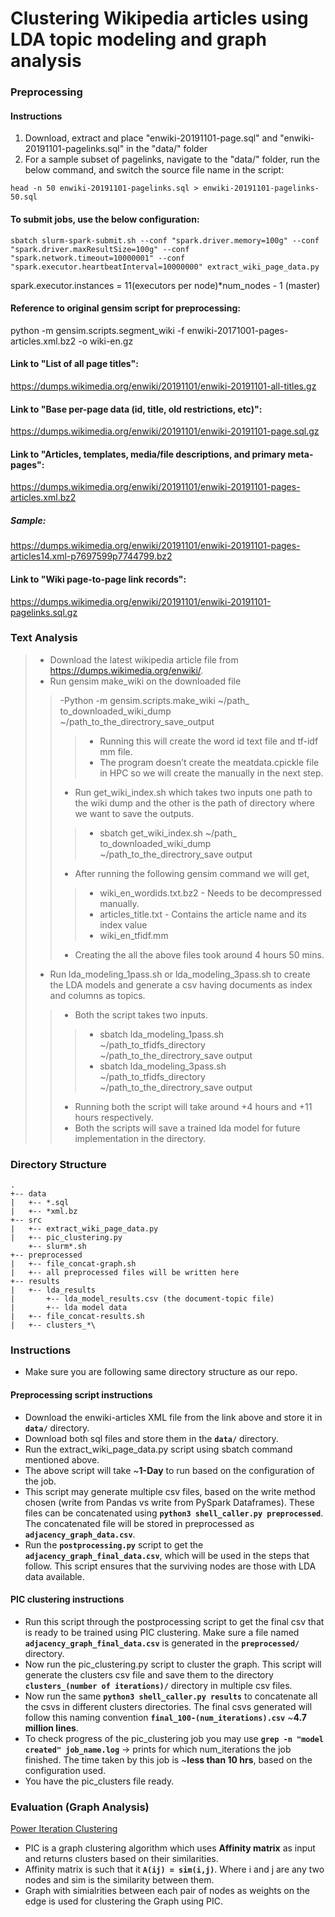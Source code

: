 # Clustering Wikipedia articles using LDA topic modeling and graph analysis

### Preprocessing
#### Instructions
1) Download, extract and place "enwiki-20191101-page.sql" and "enwiki-20191101-pagelinks.sql" in the "data/" folder
2) For a sample subset of pagelinks, navigate to the "data/" folder, run the below command, and switch the source file name in the script:
```
head -n 50 enwiki-20191101-pagelinks.sql > enwiki-20191101-pagelinks-50.sql
```

#### To submit jobs, use the below configuration:
```
sbatch slurm-spark-submit.sh --conf "spark.driver.memory=100g" --conf "spark.driver.maxResultSize=100g" --conf "spark.network.timeout=10000001" --conf "spark.executor.heartbeatInterval=10000000" extract_wiki_page_data.py
```
spark.executor.instances = 11(executors per node)*num_nodes - 1 (master)

#### Reference to original gensim script for preprocessing:
python -m gensim.scripts.segment_wiki -f enwiki-20171001-pages-articles.xml.bz2 -o wiki-en.gz

#### Link to "List of all page titles":
https://dumps.wikimedia.org/enwiki/20191101/enwiki-20191101-all-titles.gz

#### Link to "Base per-page data (id, title, old restrictions, etc)":
https://dumps.wikimedia.org/enwiki/20191101/enwiki-20191101-page.sql.gz

#### Link to "Articles, templates, media/file descriptions, and primary meta-pages":
https://dumps.wikimedia.org/enwiki/20191101/enwiki-20191101-pages-articles.xml.bz2
##### Sample:
https://dumps.wikimedia.org/enwiki/20191101/enwiki-20191101-pages-articles14.xml-p7697599p7744799.bz2

#### Link to "Wiki page-to-page link records":
https://dumps.wikimedia.org/enwiki/20191101/enwiki-20191101-pagelinks.sql.gz

### Text Analysis
> - Download the latest wikipedia article file from https://dumps.wikimedia.org/enwiki/.
> - Run gensim make_wiki on the downloaded file
>> -Python -m gensim.scripts.make_wiki ~/path_ to_downloaded_wiki_dump                                   ~/path_to_the_directrory_save_output
>>> - Running this will create the word id text file and tf-idf mm file.
>>> - The program doesn’t create the meatdata.cpickle file in HPC so we will create the manually in         the next step.
>> - Run get_wiki_index.sh which takes two inputs one path to the wiki dump and the other is the path      of directory where we want to save the outputs.
>>> - sbatch get_wiki_index.sh ~/path_ to_downloaded_wiki_dump ~/path_to_the_directrory_save output  
>> - After running the following gensim command we will get,
>>> - wiki_en_wordids.txt.bz2 - Needs to be decompressed manually.
>>> - articles_title.txt - Contains the article name and its index value
>>> - wiki_en_tfidf.mm 
>> - Creating the all the above files took around 4 hours 50 mins.
> - Run lda_modeling_1pass.sh or lda_modeling_3pass.sh to create the LDA models and generate a csv       having documents as index and columns as topics. 
>> - Both the script takes two inputs.
>>> - sbatch lda_modeling_1pass.sh ~/path_to_tfidfs_directory ~/path_to_the_directrory_save output 
>>> - sbatch lda_modeling_3pass.sh ~/path_to_tfidfs_directory ~/path_to_the_directrory_save output 
>> - Running both the script will take around +4 hours and +11 hours respectively.
>> - Both the scripts will save a trained lda model for future implementation in the directory.


### Directory Structure
```
.
+-- data
|   +-- *.sql
|   +-- *xml.bz
+-- src
|   +-- extract_wiki_page_data.py
|   +-- pic_clustering.py
    +-- slurm*.sh   
+-- preprocessed
|   +-- file_concat-graph.sh
|   +-- all preprocessed files will be written here
+-- results
|   +-- lda_results
|       +-- lda_model_results.csv (the document-topic file)
|       +-- lda model data
|   +-- file_concat-results.sh
|   +-- clusters_*\
```
### Instructions
- Make sure you are following same directory structure as our repo.
#### Preprocessing script instructions
- Download the enwiki-articles XML file from the link above and store it in **`data/`** directory.
- Download both sql files and store them in the **`data/`** directory.
- Run the extract_wiki_page_data.py script using sbatch command mentioned above.
- The above script will take ~**1-Day** to run based on the configuration of the job.
- This script may generate multiple csv files, based on the write method chosen (write from Pandas vs write from PySpark Dataframes). These files can be concatenated using **`python3 shell_caller.py preprocessed`**. The concatenated file will be stored in preprocessed as **`adjacency_graph_data.csv`**.
- Run the **`postprocessing.py`** script to get the **`adjacency_graph_final_data.csv`**, which will be used in the steps that follow. This script ensures that the surviving nodes are those with LDA data available.


#### PIC clustering instructions
- Run this script through the postprocessing script to get the final csv that is ready to be trained using PIC clustering. Make sure a     file named **`adjacency_graph_final_data.csv`** is generated in the **`preprocessed/`** directory.
- Now run the pic_clustering.py script to cluster the graph. This script will generate the clusters csv file and save them to the         directory **`clusters_(number of iterations)/`** directory in multiple csv files.
- Now run the same **`python3 shell_caller.py results`** to concatenate all the csvs in different clusters directories. The final csvs     generated will follow this naming convention **`final_100-(num_iterations).csv`** ~**4.7 million lines**.
- To check progress of the pic_clustering job you may use **`grep -n "model created" job_name.log`** -> prints for which num_iterations the job finished. The time taken by this job is ~**less than 10 hrs**, based on the configuration used. 
- You have the pic_clusters file ready.


### Evaluation (Graph Analysis)
[Power Iteration Clustering](https://spark.apache.org/docs/latest/mllib-clustering.html#power-iteration-clustering-pic)
- PIC is a graph clustering algorithm which uses **Affinity matrix** as input and returns clusters based on their similarities.
- Affinity matrix is such that it **`A(ij) = sim(i,j)`**. Where i and j are any two nodes and sim is the similarity between them.
- Graph with simialrities between each pair of nodes as weights on the edge is used for clustering the Graph using PIC.
